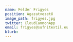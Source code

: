 ```yaml
---
name: Felder Frigyes
position: Ágazatvezető
image_path: frigyes.jpg
twitter: CloudCannonApp
email: frigyes@sufnitextil.eu
blurb: 
---
```

